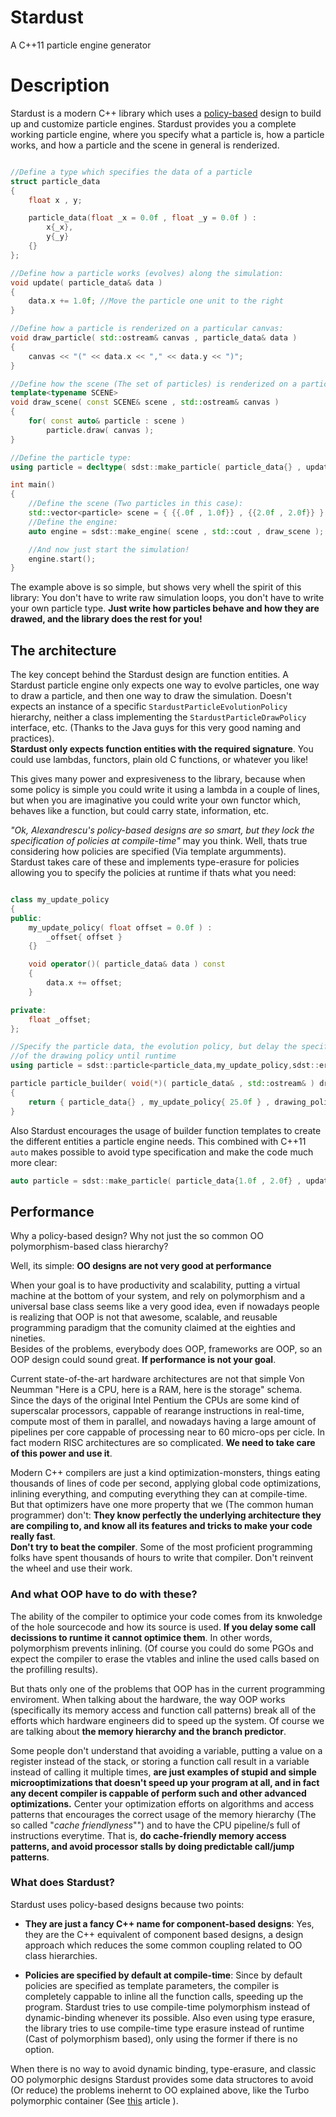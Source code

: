 Stardust
========

A C++11 particle engine generator

# Description

Stardust is a modern C++ library which uses a [policy-based]() design to build up and customize particle engines.
Stardust provides you a complete working particle engine, where you specify what a particle is, how a particle works, 
and how a particle and the scene in general is renderized.

``` cpp

//Define a type which specifies the data of a particle
struct particle_data
{
    float x , y;

    particle_data(float _x = 0.0f , float _y = 0.0f ) : 
        x{_x}, 
        y{_y}
    {}
};

//Define how a particle works (evolves) along the simulation:
void update( particle_data& data )
{
    data.x += 1.0f; //Move the particle one unit to the right
}

//Define how a particle is renderized on a particular canvas:
void draw_particle( std::ostream& canvas , particle_data& data )
{
    canvas << "(" << data.x << "," << data.y << ")";
}

//Define how the scene (The set of particles) is renderized on a particular canvas:
template<typename SCENE>
void draw_scene( const SCENE& scene , std::ostream& canvas )
{
    for( const auto& particle : scene )
        particle.draw( canvas );
}

//Define the particle type:
using particle = decltype( sdst::make_particle( particle_data{} , update , draw_particle ) );

int main()
{
    //Define the scene (Two particles in this case):
    std::vector<particle> scene = { {{.0f , 1.0f}} , {{2.0f , 2.0f}} };
    //Define the engine:
    auto engine = sdst::make_engine( scene , std::cout , draw_scene );

    //And now just start the simulation!
    engine.start();
}

 ```

The example above is so simple, but shows very whell the spirit of this library: You don't have to write raw simulation loops,
you don't have to write your own particle type. **Just write how particles behave and how they are drawed, and the library
does the rest for you!**

## The architecture

The key concept behind the Stardust design are function entities. A Stardust particle engine only expects one way to evolve
particles, one way to draw a particle, and then one way to draw the simulation. Doesn't expects an instance of a specific
`StardustParticleEvolutionPolicy` hierarchy, neither a class implementing the `StardustParticleDrawPolicy` interface, etc.
(Thanks to the Java guys for this very good naming and practices).  
**Stardust only expects function entities with the required signature**. You could use lambdas, functors, plain old C functions,
or whatever you like!

This gives many power and expresiveness to the library, because when some policy is simple you could write it using a lambda 
in a couple of lines, but when you are imaginative you could write your own functor which, behaves like a function, but could
carry state, information, etc.   

*"Ok, Alexandrescu's policy-based designs are so smart, but they lock the specification of policies at compile-time"* may you think.
Well, thats true considering how policies are specified (Via template argumments).  
Stardust takes care of these and implements type-erasure for policies allowing you to specify the policies at runtime if thats what you need:

``` cpp

class my_update_policy
{
public:
    my_update_policy( float offset = 0.0f ) :
        _offset{ offset }
    {}

    void operator()( particle_data& data ) const
    {
        data.x += offset;
    }

private:
    float _offset;
};

//Specify the particle data, the evolution policy, but delay the specification 
//of the drawing policy until runtime
using particle = sdst::particle<particle_data,my_update_policy,sdst::erase>;

particle particle_builder( void(*)( particle_data& , std::ostream& ) drawing_policy )
{
    return { particle_data{} , my_update_policy{ 25.0f } , drawing_policy };
}

```

Also Stardust encourages the usage of builder function templates to create the different entities a particle engine needs. This combined with C++11 `auto` makes possible to avoid type specification and make the code much more clear:

``` cpp
auto particle = sdst::make_particle( particle_data{1.0f , 2.0f} , update , draw );
```

## Performance

Why a policy-based design? Why not just the so common OO polymorphism-based class hierarchy?

Well, its simple: **OO designs are not very good at performance**

When your goal is to have productivity and scalability, putting a virtual machine at the bottom of your system, and rely on polymorphism and a universal base class seems like a very good idea, even if nowadays people is realizing that OOP is not that awesome, scalable, and reusable programming paradigm that the comunity claimed at the eighties and nineties.    
Besides of the problems, everybody does OOP, frameworks are OOP, so an OOP design could sound great. **If performance is not your goal**.

Current state-of-the-art hardware architectures are not that simple Von Neumman
"Here is a CPU, here is a RAM, here is the storage" schema. Since the days of the original Intel Pentium the CPUs are some kind of superscalar processors, cappable of rearange instructions in real-time, compute most of them in parallel, and nowadays having a large amount of pipelines per core cappable of processing near to 60 micro-ops per cicle. In fact modern RISC architectures are so complicated. **We need to take care of this power and use it**.

Modern C++ compilers are just a kind optimization-monsters, things eating thousands of lines of code per second, applying global code optimizations, inlining everything, and computing everything they can at compile-time.  
But that optimizers have one more property that we (The common human programmer) don't: **They know perfectly the underlying architecture they are compiling to, and know all its features and tricks to make your code really fast**.  
**Don't try to beat the compiler**. Some of the most proficient programming folks have spent thousands of hours to write that compiler. Don't reinvent the wheel and use their work. 

### And what OOP have to do with these? 

The ability of the compiler to optimice your code comes from its knwoledge of the hole sourcecode and how its source is used. **If you delay some call decissions to runtime it cannot optimice them**. In other words, polymorphism prevents inlining. (Of course you could do some PGOs and expect the compiler to erase the vtables and inline the used calls based on the profilling results).

But thats only one of the problems that OOP has in the current programming enviroment. When talking about the hardware, the way OOP works (specifically its memory access and function call patterns) break all of the efforts which hardware engineers did to speed up the system. Of course we are talking about **the memory hierarchy and the branch predictor**.

Some people don't understand that avoiding a variable, putting a value on a register instead of the stack, or storing a function call result in a variable instead of calling it multiple times, **are just examples of stupid and simple microoptimizations that doesn't speed up your program at all, and in fact any decent compiler is cappable of perform such and other advanced optimizations.**
Center your optimization efforts on algorithms and access patterns that encourages the correct usage of the memory hierarchy (The so called "*cache friendlyness*"") and to have the CPU pipeline/s full of instructions everytime. That is, **do cache-friendly memory access patterns, and avoid processor stalls by doing predictable call/jump patterns**. 


### What does Stardust?

Stardust uses policy-based designs because two points:

 - **They are just a fancy C++ name for component-based designs**: Yes, they are the C++ equivalent of component based designs, a design approach which reduces the some common coupling related to OO class hierarchies.

 - **Policies are specified by default at compile-time**: Since by default policies are specified as template parameters, the compiler is completely cappable to inline all the function calls, speeding up the program. Stardust tries to use compile-time polymorphism instead of dynamic-binding whenever its possible. Also even using type erasure, the library tries to use compile-time type erasure instead of runtime (Cast of polymorphism based), only using the former if there is no option. 

When there is no way to avoid dynamic binding, type-erasure, and classic OO polymorphic designs Stardust provides some data structores to avoid (Or reduce) the problems inehernt to OO explained above, like the Turbo polymorphic container (See [this](http://bannalia.blogspot.com.es/2014/05/fast-polymorphic-collections.html) article ).



